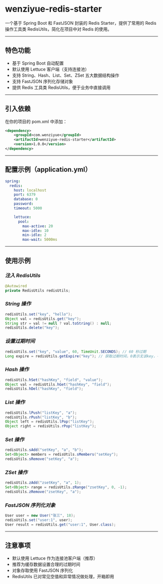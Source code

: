 # **wenziyue-redis-starter**

一个基于 Spring Boot 和 FastJSON 封装的 Redis Starter，提供了常用的 Redis 操作工具类 RedisUtils，简化在项目中对 Redis 的使用。

---

## **特色功能**

- 基于 Spring Boot 自动配置
- 默认使用 Lettuce 客户端（支持连接池）
- 支持 String、Hash、List、Set、ZSet 五大数据结构操作
- 支持 FastJSON 序列化存储对象
- 提供 Redis 工具类 RedisUtils，便于业务中直接调用
---

## **引入依赖**

在你的项目的 pom.xml 中添加：

```xml
<dependency>
    <groupId>com.wenziyue</groupId>
    <artifactId>wenziyue-redis-starter</artifactId>
    <version>1.0.0</version>
</dependency>
```
---

## **配置示例（application.yml）**

```yml
spring:
  redis:
    host: localhost
    port: 6379
    database: 0
    password: 
    timeout: 5000

    lettuce:
      pool:
        max-active: 20
        max-idle: 10
        min-idle: 2
        max-wait: 5000ms
```
---

## **使用示例**

### ***注入 RedisUtils***

```java
@Autowired
private RedisUtils redisUtils;
```

### ***String 操作***

```java
redisUtils.set("key", "hello");
Object val = redisUtils.get("key");
String str = val != null ? val.toString() : null;
redisUtils.delete("key");
```

### ***设置过期时间***

```java
redisUtils.set("key", "value", 60, TimeUnit.SECONDS); // 60 秒过期
Long expire = redisUtils.getExpire("key"); // 获取过期时间，0表示无该key，-1表示永久有效
```

### ***Hash 操作***

```java
redisUtils.hSet("hashKey", "field", "value");
Object val = redisUtils.hGet("hashKey", "field");
redisUtils.hDel("hashKey", "field");
```

### ***List 操作***

```java
redisUtils.lPush("listKey", "a");
redisUtils.rPush("listKey", "b");
Object left = redisUtils.lPop("listKey");
Object right = redisUtils.rPop("listKey");
```

### ***Set 操作***

```java
redisUtils.sAdd("setKey", "a", "b");
Set<Object> members = redisUtils.sMembers("setKey");
redisUtils.sRemove("setKey", "a");
```

### ***ZSet 操作***

```java
redisUtils.zAdd("zsetKey", "a", 1);
Set<Object> range = redisUtils.zRange("zsetKey", 0, -1);
redisUtils.zRemove("zsetKey", "a");
```

### ***FastJSON 序列化对象***

```java
User user = new User("张三", 18);
redisUtils.set("user:1", user);
User result = redisUtils.get("user:1", User.class);
```
---

## **注意事项**

- 默认使用 Lettuce 作为连接池客户端（推荐）
- 推荐为缓存数据设置合理的过期时间
- 对象存取使用 FastJSON 序列化
- RedisUtils 已对常见空值和异常情况做处理，开箱即用